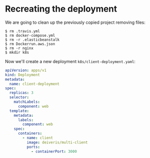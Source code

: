 # Recreating the deployment

We are going to clean up the previously copied project removing files:

```
$ rm .travis.yml 
$ rm docker-compose.yml 
$ rm -r .elasticbeanstalk
$ rm Dockerrun.aws.json 
$ rm -r nginx 
$ mkdir k8s
```

Now we'll create a new deployment `k8s/client-deployment.yaml`:

```yaml
apiVersion: apps/v1
kind: Deployment
metadata:
  name: client-deployment
spec:
  replicas: 3
  selector:
    matchLabels:
      component: web
  template:
    metadata:
      labels:
        component: web
    spec:
      containers:
        - name: client
          image: deiveris/multi-client
          ports:
            - containerPort: 3000
```
